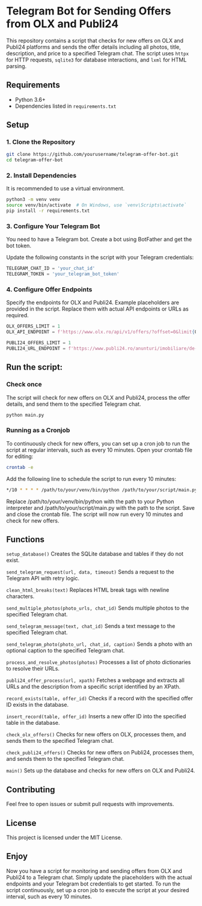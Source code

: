 # Telegram Bot for Sending Offers from OLX and Publi24

This repository contains a script that checks for new offers on OLX and Publi24 platforms and sends the offer details including all photos, title, description, and price to a specified Telegram chat. The script uses `httpx` for HTTP requests, `sqlite3` for database interactions, and `lxml` for HTML parsing. 

## Requirements

- Python 3.6+
- Dependencies listed in `requirements.txt`

## Setup

### 1. Clone the Repository

```bash
git clone https://github.com/yourusername/telegram-offer-bot.git
cd telegram-offer-bot
```

### 2. Install Dependencies

It is recommended to use a virtual environment.

```bash
python3 -m venv venv
source venv/bin/activate  # On Windows, use `venv\Scripts\activate`
pip install -r requirements.txt
```

### 3. Configure Your Telegram Bot
You need to have a Telegram bot. Create a bot using BotFather and get the bot token.

Update the following constants in the script with your Telegram credentials:

```python
TELEGRAM_CHAT_ID = 'your_chat_id'
TELEGRAM_TOKEN = 'your_telegram_bot_token'
```
### 4. Configure Offer Endpoints

Specify the endpoints for OLX and Publi24. Example placeholders are provided in the script. Replace them with actual API endpoints or URLs as required.

```python
OLX_OFFERS_LIMIT = 1
OLX_API_ENDPOINT = f'https://www.olx.ro/api/v1/offers/?offset=0&limit{OLX_OFFERS_LIMIT}&category_id=907&region_id=8&city_id=81351&owner_type=private&currency=EUR&sort_by=created_at%3Adesc&filter_refiners=spell_checker&suggest_filters=true'

PUBLI24_OFFERS_LIMIT = 1
PUBLI24_URL_ENDPOINT = f'https://www.publi24.ro/anunturi/imobiliare/de-vanzare/apartamente/dolj/craiova/?commercial=false&pag=1&pagesize={PUBLI24_OFFERS_LIMIT}'
```



## Run the script:

### Check once
The script will check for new offers on OLX and Publi24, process the offer details, and send them to the specified Telegram chat.
```python
python main.py
```

### Running as a Cronjob
To continuously check for new offers, you can set up a cron job to run the script at regular intervals, such as every 10 minutes.
Open your crontab file for editing:

```bash
crontab -e
```

Add the following line to schedule the script to run every 10 minutes:

```bash
*/10 * * * * /path/to/your/venv/bin/python /path/to/your/script/main.py
```
Replace /path/to/your/venv/bin/python with the path to your Python interpreter and /path/to/your/script/main.py with the path to the script.
Save and close the crontab file. The script will now run every 10 minutes and check for new offers.

## Functions

`setup_database()`
Creates the SQLite database and tables if they do not exist.

`send_telegram_request(url, data, timeout)`
Sends a request to the Telegram API with retry logic.

`clean_html_breaks(text)`
Replaces HTML break tags with newline characters.

`send_multiple_photos(photo_urls, chat_id)`
Sends multiple photos to the specified Telegram chat.

`send_telegram_message(text, chat_id)`
Sends a text message to the specified Telegram chat.

`send_telegram_photo(photo_url, chat_id, caption)`
Sends a photo with an optional caption to the specified Telegram chat.

`process_and_resolve_photos(photos)`
Processes a list of photo dictionaries to resolve their URLs.

`publi24_offer_process(url, xpath)`
Fetches a webpage and extracts all URLs and the description from a specific script identified by an XPath.

`record_exists(table, offer_id)`
Checks if a record with the specified offer ID exists in the database.

`insert_record(table, offer_id)`
Inserts a new offer ID into the specified table in the database.

`check_olx_offers()`
Checks for new offers on OLX, processes them, and sends them to the specified Telegram chat.

`check_publi24_offers()`
Checks for new offers on Publi24, processes them, and sends them to the specified Telegram chat.

`main()`
Sets up the database and checks for new offers on OLX and Publi24.

## Contributing

Feel free to open issues or submit pull requests with improvements.

## License

This project is licensed under the MIT License.

## Enjoy

Now you have a script for monitoring and sending offers from OLX and Publi24 to a Telegram chat. Simply update the placeholders with the actual endpoints and your Telegram bot credentials to get started. To run the script continuously, set up a cron job to execute the script at your desired interval, such as every 10 minutes.
